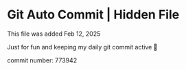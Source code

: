 # Git Auto Commit | Hidden File

This file was added Feb 12, 2025

Just for fun and keeping my daily git commit active 🤪

commit number: 773942
